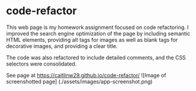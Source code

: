 # code-refactor
This web page is my homework assignment focused on code refactoring. I improved the search engine optimization of the page by including semantic HTML elements, providing alt tags for images as well as blank tags for decorative images, and providing a clear title. 

The code was also refactored to include detailed comments, and the CSS selectors were consolidated.

See page at https://caitlinw29.github.io/code-refactor/
![Image of screenshotted page]
(./assets/images/app-screenshot.png)